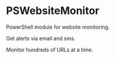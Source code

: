 # PSWebsiteMonitor

PowerShell module for website monitoring.

Get alerts via email and sms.

Monitor hundreds of URLs at a time.
